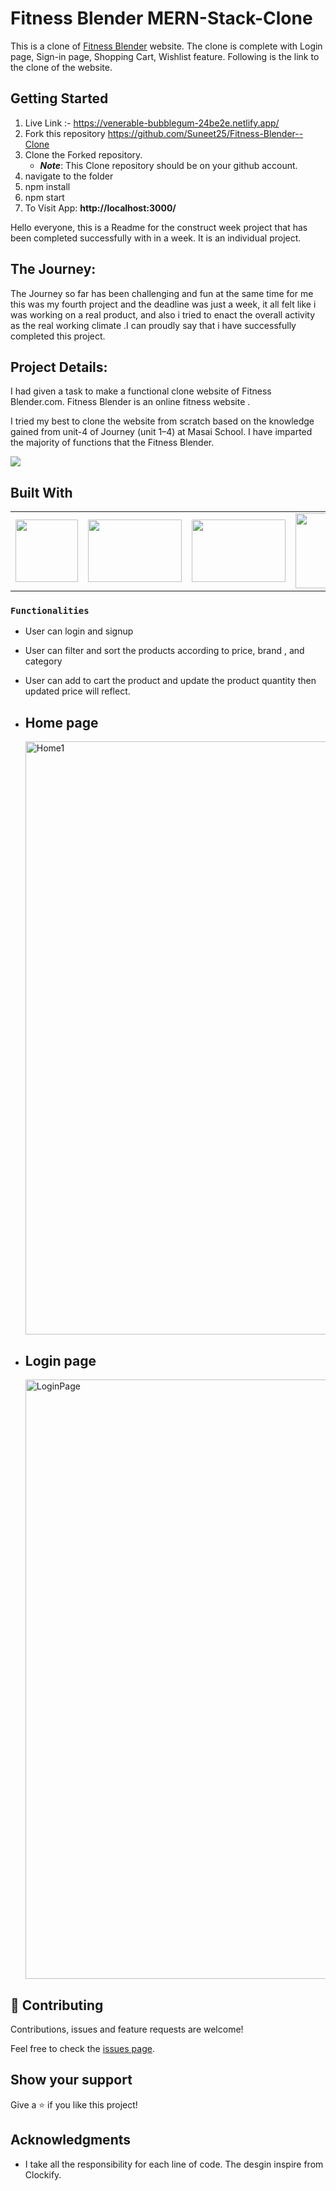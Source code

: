 # Fitness Blender MERN-Stack-Clone

This is a clone of <a href="https://www.fitnessblender.com/">Fitness Blender</a> website. The clone is complete with Login page, Sign-in page, Shopping Cart, Wishlist feature. Following is the link to the clone of the website.

## Getting Started

1. Live Link :- https://venerable-bubblegum-24be2e.netlify.app/
2. Fork this repository https://github.com/Suneet25/Fitness-Blender--Clone
3. Clone the Forked repository.
   - **_Note_**: This Clone repository should be on your github account.
4. navigate to the folder
5. npm install
6. npm start
7. To Visit App:
   **http://localhost:3000/**

Hello everyone, this is a Readme for the construct week project that has been completed successfully with in a week. It is an individual project.

## The Journey:

The Journey so far has been challenging and fun at the same time for me this was my fourth project and the deadline was just a week, it all felt like i was working on a real product, and also i tried to enact the overall activity as the real working climate .I can proudly say that i have successfully completed this project.

## Project Details:

I had given a task to make a functional clone website of Fitness Blender.com. Fitness Blender is an online fitness website .

I tried my best to clone the website from scratch based on the knowledge gained from unit-4 of Journey (unit 1–4) at Masai School. I have imparted the majority of functions that the Fitness Blender.

<img src="https://cloudfront.fitnessblender.com/assets/img/logos/fb-logo.svg">

## Built With

<table  align=center>
  <tr>
    <td align=center> <img src="https://upload.wikimedia.org/wikipedia/commons/thumb/a/a7/React-icon.svg/1280px-React-icon.svg.png" height=100></td>
    <td align=center> <img src="https://res.cloudinary.com/practicaldev/image/fetch/s--60EL_RNJ--/c_imagga_scale,f_auto,fl_progressive,h_420,q_auto,w_1000/https://dev-to-uploads.s3.amazonaws.com/uploads/articles/gkgxaoegocynro97ipsz.png"  height=100   width=150 ></td>
    <td align=center> <img src="https://user-images.githubusercontent.com/8939680/57233883-20344080-6fe5-11e9-8169-1eeb4c782683.png"  height=100  width=150 ></td>
    <td align=center> <img src="https://erons-blog.netlify.app/media/building-react-components-with-chakra-ui.png"  width=120  ></td>
  </tr>
</table>

### `Functionalities`

- User can login and signup
- User can filter and sort the products according to price, brand , and category
- User can add to cart the product and update the product quantity then updated price will reflect.

- ## Home page

     <img width="949" alt="Home1" src="https://i.postimg.cc/TYhVVqmL/Screenshot-20221219-044722.png">

- ## Login page

     <img width="959" alt="LoginPage" src="https://i.postimg.cc/yNN3K7PJ/Screenshot-20221219-044638.png">

## 🤝 Contributing

Contributions, issues and feature requests are welcome!

Feel free to check the [issues page](https://github.com/Suneet25/Fitness-Blender--Clone/issues).

## Show your support

Give a ⭐️ if you like this project!

## Acknowledgments

- I take all the responsibility for each line of code. The desgin inspire from Clockify.
